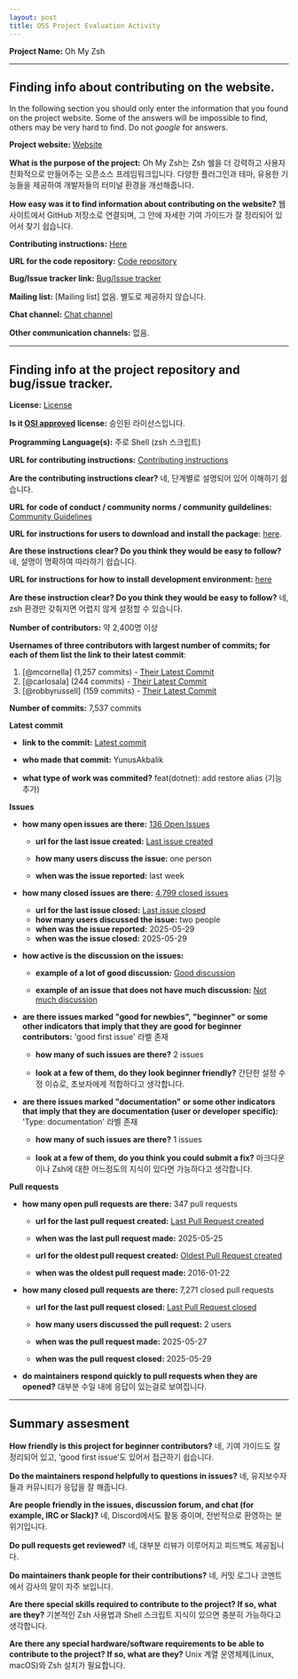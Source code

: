 ```yaml
---
layout: post
title: OSS Project Evaluation Activity
---
```




__Project Name:__ Oh My Zsh


---

## Finding info about contributing on the website.

In the following section you should only enter the information that you
found on the project website. Some of the answers will be impossible to find, others
may be very hard to find. Do not _google_ for answers.

__Project website:__ [Website](https://ohmyz.sh)


__What is the purpose of the project:__ Oh My Zsh는 Zsh 쉘을 더 강력하고 사용자 친화적으로 만들어주는 오픈소스 프레임워크입니다. 다양한 플러그인과 테마, 유용한 기능들을 제공하여 개발자들의 터미널 환경을 개선해줍니다.


__How easy was it to find information about contributing on the website?__ 웹사이트에서 GitHub 저장소로 연결되며, 그 안에 자세한 기여 가이드가 잘 정리되어 있어서 찾기 쉽습니다.


__Contributing instructions:__ [Here](https://github.com/ohmyzsh/ohmyzsh/blob/master/CONTRIBUTING.md) 

__URL for the code repository:__ [Code repository](https://github.com/ohmyzsh/ohmyzsh)

__Bug/Issue tracker link:__ [Bug/Issue tracker](https://github.com/ohmyzsh/ohmyzsh/issues)

__Mailing list:__ [Mailing list] 없음. 별도로 제공하지 않습니다.

__Chat channel:__ [Chat channel](https://discord.gg/ohmyzsh)

__Other communication channels:__ 없음.


---

## Finding info at the project repository and bug/issue tracker.

__License:__ [License](https://github.com/ohmyzsh/ohmyzsh/blob/master/LICENSE.txt)

__Is it [OSI approved](https://opensource.org/licenses/alphabetical) license:__ 승인된 라이선스입니다.

__Programming Language(s):__ 주로 Shell (zsh 스크립트)

__URL for contributing instructions:__ [Contributing instructions](https://github.com/ohmyzsh/ohmyzsh/blob/master/CONTRIBUTING.md)

__Are the contributing instructions clear?__ 네, 단계별로 설명되어 있어 이해하기 쉽습니다.


__URL for code of conduct / community norms / community guildelines:__ [Community Guidelines](https://github.com/ohmyzsh/ohmyzsh/blob/master/CODE_OF_CONDUCT.md)

__URL for instructions for users to download and install the package:__  [here](https://github.com/ohmyzsh/ohmyzsh/wiki/Installing-ZSH). 


__Are these instructions clear? Do you think they would be easy to follow?__ 네, 설명이 명확하여 따라하기 쉽습니다.


__URL for instructions for how to install development environment:__ [here](https://github.com/ohmyzsh/ohmyzsh/wiki/Installing-ZSH)


__Are these instruction clear? Do you think they would be easy to follow?__ 네, zsh 환경만 갖춰지면 어렵지 않게 설정할 수 있습니다.


__Number of contributors:__ 약 2,400명 이상


__Usernames of three contributors with largest number of commits; for
each of them list the link to their latest commit__:

1. [@mcornella] (1,257 commits) - [Their Latest Commit](https://github.com/ohmyzsh/ohmyzsh/commits?author=mcornella)
2. [@carlosala] (244 commits) - [Their Latest Commit](https://github.com/ohmyzsh/ohmyzsh/commits?author=carlosala)
3. [@robbyrussell] (159 commits) - [Their Latest Commit](https://github.com/ohmyzsh/ohmyzsh/commits?author=robbyrussell)


__Number of commits:__ 7,537 commits

__Latest commit__ 

- __link to the commit:__ [Latest commit](https://github.com/ohmyzsh/ohmyzsh/commit/95ef2516697aa764d1d4bb93ad3490584cc118ec)

- __who made that commit:__ YunusAkbalik

- __what type of work was commited?__ feat(dotnet): add restore alias (기능 추가)


__Issues__

- __how many open issues are there:__ [136 Open Issues](https://github.com/ohmyzsh/ohmyzsh/issues)

    - __url for the last issue created:__ [Last issue created](https://github.com/ohmyzsh/ohmyzsh/issues/13132)

    - __how many users discuss the issue:__ one person
    
    - __when was the issue reported:__ last week
    

- __how many closed issues are there:__ [4,799 closed issues](https://github.com/ohmyzsh/ohmyzsh/issues?q=is%3Aissue%20state%3Aclosed)
    - __url for the last issue closed:__ [Last issue closed](https://github.com/ohmyzsh/ohmyzsh/issues/13148)
    - __how many users discussed the issue:__ two people
    - __when was the issue reported:__ 2025-05-29
    - __when was the issue closed:__ 2025-05-29

- __how active is the discussion on the issues:__ 

    - __example of a lot of good discussion:__ [Good discussion](https://github.com/ohmyzsh/ohmyzsh/issues/9015)
    
    - __example of an issue that does not have much discussion:__ [Not much discussion](https://github.com/ohmyzsh/ohmyzsh/issues/9730)



- __are there issues marked "good for newbies", "beginner" or some other indicators that imply that they are good for beginner contributors:__ 'good first issue' 라벨 존재

    - __how many of such issues are there?__ 2 issues
    
    - __look at a few of them, do they look beginner friendly?__ 간단한 설정 수정 이슈로, 초보자에게 적합하다고 생각합니다.



- __are there issues marked "documentation" or some other indicators that imply that they are documentation (user or developer specific):__ 'Type: documentation' 라벨 존재

    - __how many of such issues are there?__ 1 issues
    
    - __look at a few of them, do you think you could submit a fix?__ 마크다운이나 Zsh에 대한 어느정도의 지식이 있다면 가능하다고 생각합니다.



__Pull requests__

- __how many open pull requests are there:__ 347 pull requests

    - __url for the last pull request created:__ [Last Pull Request created](https://github.com/ohmyzsh/ohmyzsh/pull/13144)
    
    - __when was the last pull request made:__ 2025-05-25

    - __url for the oldest pull request created:__ [Oldest Pull Request created](https://github.com/ohmyzsh/ohmyzsh/pull/4795)
    
    - __when was the oldest pull request made:__ 2016-01-22

- __how many closed pull requests are there:__ 7,271 closed pull requests

    - __url for the last pull request closed:__ [Last Pull Request closed](https://github.com/ohmyzsh/ohmyzsh/pull/13147)
    
    - __how many users discussed the pull request:__ 2 users
    
    - __when was the pull request made:__  2025-05-27
    
    - __when was the pull request closed:__ 2025-05-29
    

- __do maintainers respond quickly to pull requests when they are opened?__ 대부분 수일 내에 응답이 있는걸로 보여집니다.







---


## Summary assesment
__How friendly is this project for beginner contributors?__ 네, 기여 가이드도 잘 정리되어 있고, ‘good first issue’도 있어서 접근하기 쉽습니다.




__Do the maintainers respond helpfully to questions in issues?__ 네, 유지보수자들과 커뮤니티가 응답을 잘 해줍니다.



__Are people friendly in the issues, discussion forum, and chat (for example, IRC or Slack)?__ 네, Discord에서도 활동 중이며, 전반적으로 환영하는 분위기입니다.




__Do pull requests get reviewed?__ 네, 대부분 리뷰가 이루어지고 피드백도 제공됩니다.



__Do maintainers thank people for their contributions?__ 네, 커밋 로그나 코멘트에서 감사의 말이 자주 보입니다.



__Are there special skills required to contribute to the project? If so, what are they?__ 기본적인 Zsh 사용법과 Shell 스크립트 지식이 있으면 충분히 가능하다고 생각합니다.



__Are there any special hardware/software requirements to be able to contribute to the project? If so, what are they?__ Unix 계열 운영체제(Linux, macOS)와 Zsh 설치가 필요합니다.

